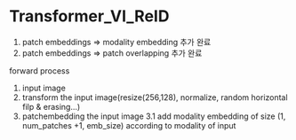 # Transformer_VI_ReID


1. patch embeddings => modality embedding 추가 완료
2. patch embeddings => patch overlapping 추가 완료


forward process
1. input image
2. transform the input image(resize(256,128), normalize, random horizontal filp & erasing...)
3. patchembedding the input image
3.1 add modality embedding of size (1, num_patches +1, emb_size) according to modality of input

